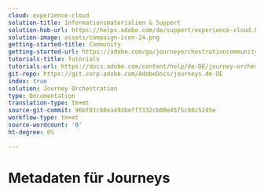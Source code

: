 ```yaml
---
cloud: experience-cloud
solution-title: Informationsmaterialien & Support
solution-hub-url: https://helpx.adobe.com/de/support/experience-cloud.html
solution-image: assets/campaign-icon-24.png
getting-started-title: Community
getting-started-url: https://adobe.com/go/journeyorchestrationcommunity_de
tutorials-title: Tutorials
tutorials-url: https://docs.adobe.com/content/help/de-DE/journey-orchestration-learn/tutorials/understanding-journey-orchestration.html
git-repo: https://git.corp.adobe.com/AdobeDocs/journeys.de-DE
index: true
solution: Journey Orchestration
type: Documentation
translation-type: tm+mt
source-git-commit: 96bf81cb8ea493befff332cb00e45f5c00c5245e
workflow-type: tm+mt
source-wordcount: '0'
ht-degree: 0%

---
```



# Metadaten für Journeys
